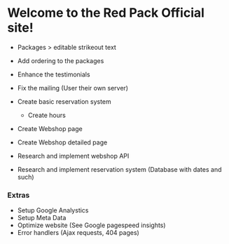 # Welcome to the Red Pack Official site!


* Packages > editable strikeout text
* Add ordering to the packages
* Enhance the testimonials

* Fix the mailing (User their own server)
* Create basic reservation system
	- Create hours
* Create Webshop page
* Create Webshop detailed page
* Research and implement webshop API
* Research and implement reservation system (Database with dates and such)

### Extras

* Setup Google Analystics
* Setup Meta Data
* Optimize website (See Google pagespeed insights)
* Error handlers (Ajax requests, 404 pages)